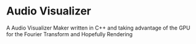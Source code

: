 # Audio Visualizer
 A Audio Visualizer Maker written in C++ and taking advantage of the GPU for the Fourier Transform and Hopefully Rendering

